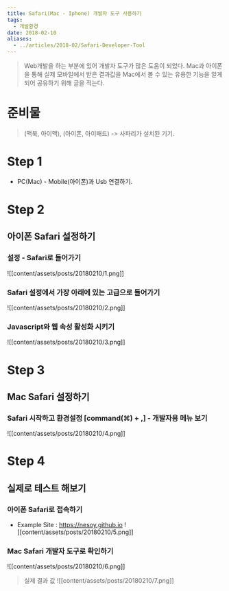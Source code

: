 ```yaml
---
title: Safari(Mac - Iphone) 개발자 도구 사용하기
tags:
  - 개발환경
date: 2018-02-10
aliases: 
  - ../articles/2018-02/Safari-Developer-Tool
---
```


> Web개발을 하는 부분에 있어 개발자 도구가 많은 도움이 되었다. Mac과 아이폰을 통해 실제
모바일에서 받은 결과값을 Mac에서 볼 수 있는 유용한 기능을 알게 되어 공유하기 위해 글을 적는다.

# 준비물
> (맥북, 아이맥), (아이폰, 아이패드) -> 사파리가 설치된 기기.

# Step 1
- PC(Mac) - Mobile(아이폰)과 Usb 연결하기.

# Step 2
## 아이폰 Safari 설정하기
### 설정 - Safari로 들어가기
![[content/assets/posts/20180210/1.png]]
### Safari 설정에서 가장 아래에 있는 고급으로 들어가기
![[content/assets/posts/20180210/2.png]]
### Javascript와 웹 속성 활성화 시키기
![[content/assets/posts/20180210/3.png]]

# Step 3
## Mac Safari 설정하기
### Safari 시작하고 환경설정 [command(⌘) + ,] - 개발자용 메뉴 보기
![[content/assets/posts/20180210/4.png]]

# Step 4
## 실제로 테스트 해보기
### 아이폰 Safari로 접속하기
- Example Site : <https://nesoy.github.io>
![[content/assets/posts/20180210/5.png]]
### Mac Safari 개발자 도구로 확인하기
![[content/assets/posts/20180210/6.png]]
> 실제 결과 값
![[content/assets/posts/20180210/7.png]]


